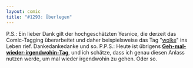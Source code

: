 ```yaml
---
layout: comic
title: "#1293: Überlegen"
---
```


P.S.:
Ein lieber Dank gilt der hochgeschätzten Yesnice, die derzeit das Comic-Tagging überarbeitet und daher beispielsweise das Tag "<a href="http://www.fonflatter.de/tag/wolke/">wolke</a>" ins Leben rief. Dankedankedanke und so.
P.P.S.:
Heute ist übrigens <a href="http://www.fonflatter.de/dateien/kalender_fonflatter_2009.pdf"><strong>Geh-mal-wieder-irgendwohin-Tag</strong></a>, und ich schätze, dass ich genau diesen Anlass nutzen werde, um mal wieder irgendwohin zu gehen. 
Oder so.

